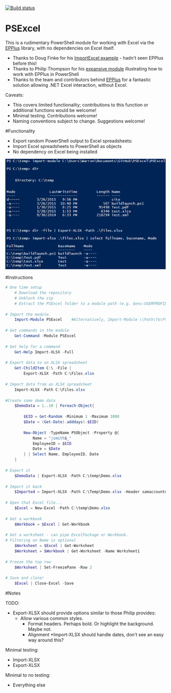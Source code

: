 [![Build status](https://ci.appveyor.com/api/projects/status/cew1v6k58hvfiseo/branch/master?svg=true)](https://ci.appveyor.com/project/RamblingCookieMonster/psexcel)

PSExcel
=============

This is a rudimentary PowerShell module for working with Excel via the [EPPlus](http://epplus.codeplex.com/) library, with no dependencies on Excel itself.

* Thanks to Doug Finke for his [ImportExcel example](https://github.com/dfinke/ImportExcel) - hadn't seen EPPlus before this!
* Thanks to Philip Thompson for his [expansive module](https://excelpslib.codeplex.com/) illustrating how to work with EPPlus in PowerShell
* Thanks to the team and contributors behind [EPPlus](http://epplus.codeplex.com/) for a fantastic solution allowing .NET Excel interaction, without Excel.

Caveats:

* This covers limited functionality; contributions to this function or additional functions would be welcome!
* Minimal testing.  Contributions welcome!
* Naming conventions subject to change.  Suggestions welcome!

#Functionality

* Export random PowerShell output to Excel spreadsheets:
* Import Excel spreadsheets to PowerShell as objects
* No dependency on Excel being installed

![Example](/Media/Example.png)

#Instructions

```powershell
# One time setup
    # Download the repository
    # Unblock the zip
    # Extract the PSExcel folder to a module path (e.g. $env:USERPROFILE\Documents\WindowsPowerShell\Modules\)

# Import the module.
    Import-Module PSExcel    #Alternatively, Import-Module \\Path\To\PSExcel

# Get commands in the module
    Get-Command -Module PSExcel

# Get help for a command
    Get-Help Import-XLSX -Full

# Export data to an XLSX spreadsheet
    Get-ChildItem C:\ -File |
        Export-XLSX -Path C:\Files.xlsx

# Import data from an XLSX spreadsheet
    Import-XLSX -Path C:\Files.xlsx

#Create some demo data
    $DemoData = 1..10 | Foreach-Object{

        $EID = Get-Random -Minimum 1 -Maximum 1000
        $Date = (Get-Date).adddays(-$EID)

        New-Object -TypeName PSObject -Property @{
            Name = "jsmith$_"
            EmployeeID = $EID
            Date = $Date
        } | Select Name, EmployeeID, Date
    }

# Export it
    $DemoData | Export-XLSX -Path C:\temp\Demo.xlsx

# Import it back
    $Imported = Import-XLSX -Path C:\Temp\Demo.xlsx -Header samaccountname, EID, Date

# Open that Excel file...
    $Excel = New-Excel -Path C:\temp\Demo.xlsx

# Get a workbook
    $Workbook = $Excel | Get-Workbook

# Get a worksheet - can pipe ExcelPackage or Workbook.
# Filtering on Name is optional
    $Worksheet = $Excel | Get-Worksheet
    $Worksheet = $Workbook | Get-Worksheet -Name Worksheet1

# Freeze the top row
    $Worksheet | Set-FreezePane -Row 2

# Save and close!
    $Excel | Close-Excel -Save
```

#Notes

TODO:
* Export-XLSX should provide options similar to those Philip provides:
  * Allow various common styles.
     * Format headers.  Perhaps bold. Or highlight the background.  Maybe not.
     * Alignment
*Import-XLSX should handle dates, don't see an easy way around this?

Minimal testing:
* Import-XLSX
* Export-XLSX

Minimal to no testing:
* Everything else
